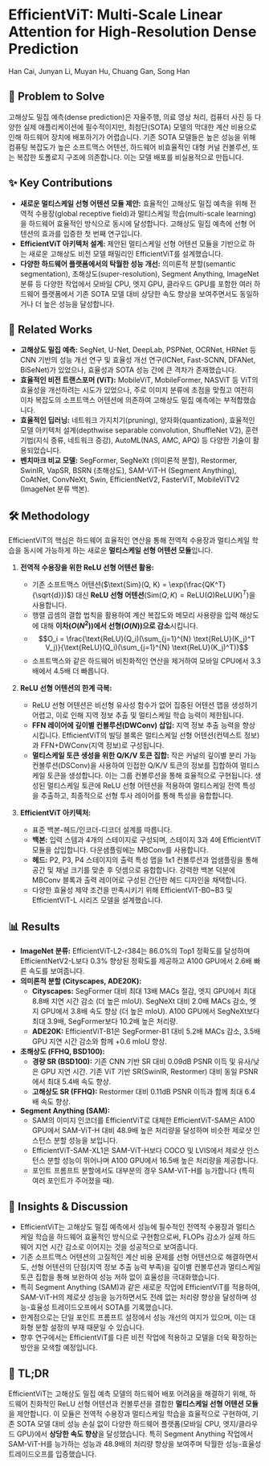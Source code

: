 # EfficientViT: Multi-Scale Linear Attention for High-Resolution Dense Prediction

Han Cai, Junyan Li, Muyan Hu, Chuang Gan, Song Han

## 🧩 Problem to Solve

고해상도 밀집 예측(dense prediction)은 자율주행, 의료 영상 처리, 컴퓨터 사진 등 다양한 실제 애플리케이션에 필수적이지만, 최첨단(SOTA) 모델의 막대한 계산 비용으로 인해 하드웨어 장치에 배포하기가 어렵습니다. 기존 SOTA 모델들은 높은 성능을 위해 컴퓨팅 복잡도가 높은 소프트맥스 어텐션, 하드웨어 비효율적인 대형 커널 컨볼루션, 또는 복잡한 토폴로지 구조에 의존합니다. 이는 모델 배포를 비실용적으로 만듭니다.

## ✨ Key Contributions

* **새로운 멀티스케일 선형 어텐션 모듈 제안:** 효율적인 고해상도 밀집 예측을 위해 전역적 수용장(global receptive field)과 멀티스케일 학습(multi-scale learning)을 하드웨어 효율적인 방식으로 동시에 달성합니다. 고해상도 밀집 예측에 선형 어텐션의 효과를 입증한 첫 번째 연구입니다.
* **EfficientViT 아키텍처 설계:** 제안된 멀티스케일 선형 어텐션 모듈을 기반으로 하는 새로운 고해상도 비전 모델 패밀리인 EfficientViT를 설계했습니다.
* **다양한 하드웨어 플랫폼에서의 탁월한 성능 개선:** 의미론적 분할(semantic segmentation), 초해상도(super-resolution), Segment Anything, ImageNet 분류 등 다양한 작업에서 모바일 CPU, 엣지 GPU, 클라우드 GPU를 포함한 여러 하드웨어 플랫폼에서 기존 SOTA 모델 대비 상당한 속도 향상을 보여주면서도 동일하거나 더 높은 성능을 달성합니다.

## 📎 Related Works

* **고해상도 밀집 예측:** SegNet, U-Net, DeepLab, PSPNet, OCRNet, HRNet 등 CNN 기반의 성능 개선 연구 및 효율성 개선 연구(ICNet, Fast-SCNN, DFANet, BiSeNet)가 있었으나, 효율성과 SOTA 성능 간에 큰 격차가 존재했습니다.
* **효율적인 비전 트랜스포머 (ViT):** MobileViT, MobileFormer, NASViT 등 ViT의 효율성을 개선하려는 시도가 있었으나, 주로 이미지 분류에 초점을 맞췄고 여전히 이차 복잡도의 소프트맥스 어텐션에 의존하여 고해상도 밀집 예측에는 부적합했습니다.
* **효율적인 딥러닝:** 네트워크 가지치기(pruning), 양자화(quantization), 효율적인 모델 아키텍처 설계(depthwise separable convolution, ShuffleNet V2), 훈련 기법(지식 증류, 네트워크 증강), AutoML(NAS, AMC, APQ) 등 다양한 기술이 활용되었습니다.
* **벤치마크 비교 모델:** SegFormer, SegNeXt (의미론적 분할), Restormer, SwinIR, VapSR, BSRN (초해상도), SAM-ViT-H (Segment Anything), CoAtNet, ConvNeXt, Swin, EfficientNetV2, FasterViT, MobileViTV2 (ImageNet 분류 백본).

## 🛠️ Methodology

EfficientViT의 핵심은 하드웨어 효율적인 연산을 통해 전역적 수용장과 멀티스케일 학습을 동시에 가능하게 하는 새로운 **멀티스케일 선형 어텐션 모듈**입니다.

1. **전역적 수용장을 위한 ReLU 선형 어텐션 활용:**
    * 기존 소프트맥스 어텐션($\text{Sim}(Q, K) = \exp(\frac{QK^T}{\sqrt{d}})$) 대신 **ReLU 선형 어텐션**($\text{Sim}(Q, K) = \text{ReLU}(Q)\text{ReLU}(K)^T$)을 사용합니다.
    * 행렬 곱셈의 결합 법칙을 활용하여 계산 복잡도와 메모리 사용량을 입력 해상도에 대해 **이차($O(N^2)$)에서 선형($O(N)$)으로 감소**시킵니다.
    * $$O_i = \frac{\text{ReLU}(Q_i)(\sum_{j=1}^{N} \text{ReLU}(K_j)^T V_j)}{\text{ReLU}(Q_i)(\sum_{j=1}^{N} \text{ReLU}(K_j)^T)}$$
    * 소프트맥스와 같은 하드웨어 비친화적인 연산을 제거하여 모바일 CPU에서 3.3배에서 4.5배 더 빠릅니다.

2. **ReLU 선형 어텐션의 한계 극복:**
    * ReLU 선형 어텐션은 비선형 유사성 함수가 없어 집중된 어텐션 맵을 생성하기 어렵고, 이로 인해 지역 정보 추출 및 멀티스케일 학습 능력이 제한됩니다.
    * **FFN 레이어에 깊이별 컨볼루션(DWConv) 삽입:** 지역 정보 추출 능력을 향상시킵니다. EfficientViT의 빌딩 블록은 멀티스케일 선형 어텐션(컨텍스트 정보)과 FFN+DWConv(지역 정보)로 구성됩니다.
    * **멀티스케일 토큰 생성을 위한 Q/K/V 토큰 집합:** 작은 커널의 깊이별 분리 가능 컨볼루션(DSConv)을 사용하여 인접한 Q/K/V 토큰의 정보를 집합하여 멀티스케일 토큰을 생성합니다. 이는 그룹 컨볼루션을 통해 효율적으로 구현됩니다. 생성된 멀티스케일 토큰에 ReLU 선형 어텐션을 적용하여 멀티스케일 전역 특성을 추출하고, 최종적으로 선형 투사 레이어를 통해 특성을 융합합니다.

3. **EfficientViT 아키텍처:**
    * 표준 백본-헤드/인코더-디코더 설계를 따릅니다.
    * **백본:** 입력 스템과 4개의 스테이지로 구성되며, 스테이지 3과 4에 EfficientViT 모듈을 삽입합니다. 다운샘플링에는 MBConv를 사용합니다.
    * **헤드:** P2, P3, P4 스테이지의 출력 특성 맵을 1x1 컨볼루션과 업샘플링을 통해 공간 및 채널 크기를 맞춘 후 덧셈으로 융합합니다. 강력한 백본 덕분에 MBConv 블록과 출력 레이어로 구성된 간단한 헤드 디자인을 채택합니다.
    * 다양한 효율성 제약 조건을 만족시키기 위해 EfficientViT-B0~B3 및 EfficientViT-L 시리즈 모델을 설계했습니다.

## 📊 Results

* **ImageNet 분류:** EfficientViT-L2-r384는 86.0%의 Top1 정확도를 달성하며 EfficientNetV2-L보다 0.3% 향상된 정확도를 제공하고 A100 GPU에서 2.6배 빠른 속도를 보여줍니다.
* **의미론적 분할 (Cityscapes, ADE20K):**
  * **Cityscapes:** SegFormer 대비 최대 13배 MACs 절감, 엣지 GPU에서 최대 8.8배 지연 시간 감소 (더 높은 mIoU). SegNeXt 대비 2.0배 MACs 감소, 엣지 GPU에서 3.8배 속도 향상 (더 높은 mIoU). A100 GPU에서 SegNeXt보다 최대 3.9배, SegFormer보다 10.2배 높은 처리량.
  * **ADE20K:** EfficientViT-B1은 SegFormer-B1 대비 5.2배 MACs 감소, 3.5배 GPU 지연 시간 감소와 함께 +0.6 mIoU 향상.
* **초해상도 (FFHQ, BSD100):**
  * **경량 SR (BSD100):** 기존 CNN 기반 SR 대비 0.09dB PSNR 이득 및 유사/낮은 GPU 지연 시간. 기존 ViT 기반 SR(SwinIR, Restormer) 대비 동일 PSNR에서 최대 5.4배 속도 향상.
  * **고해상도 SR (FFHQ):** Restormer 대비 0.11dB PSNR 이득과 함께 최대 6.4배 속도 향상.
* **Segment Anything (SAM):**
  * SAM의 이미지 인코더를 EfficientViT로 대체한 EfficientViT-SAM은 A100 GPU에서 SAM-ViT-H 대비 48.9배 높은 처리량을 달성하며 비슷한 제로샷 인스턴스 분할 성능을 보입니다.
  * EfficientViT-SAM-XL1은 SAM-ViT-H보다 COCO 및 LVIS에서 제로샷 인스턴스 분할 성능이 뛰어나며 A100 GPU에서 16.5배 높은 처리량을 제공합니다.
  * 포인트 프롬프트 분할에서도 대부분의 경우 SAM-ViT-H를 능가합니다 (특히 여러 포인트가 주어졌을 때).

## 🧠 Insights & Discussion

* EfficientViT는 고해상도 밀집 예측에서 성능에 필수적인 전역적 수용장과 멀티스케일 학습을 하드웨어 효율적인 방식으로 구현함으로써, FLOPs 감소가 실제 하드웨어 지연 시간 감소로 이어지는 것을 성공적으로 보여줍니다.
* 기존 소프트맥스 어텐션의 고질적인 계산 비용 문제를 선형 어텐션으로 해결하면서도, 선형 어텐션의 단점(지역 정보 추출 능력 부족)을 깊이별 컨볼루션과 멀티스케일 토큰 집합을 통해 보완하여 성능 저하 없이 효율성을 극대화했습니다.
* 특히 Segment Anything (SAM)과 같은 새로운 작업에 EfficientViT를 적용하여, SAM-ViT-H의 제로샷 성능을 능가하면서도 전례 없는 처리량 향상을 달성하며 성능-효율성 트레이드오프에서 SOTA를 기록했습니다.
* 한계점으로는 단일 포인트 프롬프트 설정에서 성능 개선의 여지가 있으며, 이는 대화형 분할 설정의 부재 때문일 수 있습니다.
* 향후 연구에서는 EfficientViT를 다른 비전 작업에 적용하고 모델을 더욱 확장하는 방안을 모색할 예정입니다.

## 📌 TL;DR

EfficientViT는 고해상도 밀집 예측 모델의 하드웨어 배포 어려움을 해결하기 위해, 하드웨어 친화적인 ReLU 선형 어텐션과 컨볼루션을 결합한 **멀티스케일 선형 어텐션 모듈**을 제안합니다. 이 모듈은 전역적 수용장과 멀티스케일 학습을 효율적으로 구현하여, 기존 SOTA 모델 대비 성능 손실 없이 다양한 하드웨어 플랫폼(모바일 CPU, 엣지/클라우드 GPU)에서 **상당한 속도 향상**을 달성했습니다. 특히 Segment Anything 작업에서 SAM-ViT-H를 능가하는 성능과 48.9배의 처리량 향상을 보여주며 탁월한 성능-효율성 트레이드오프를 입증했습니다.

